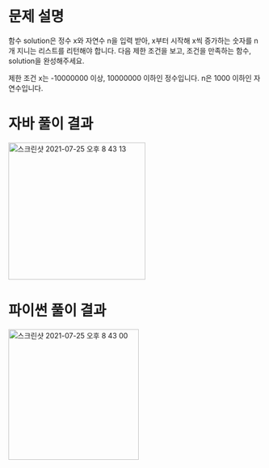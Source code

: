 # 문제 설명
함수 solution은 정수 x와 자연수 n을 입력 받아, x부터 시작해 x씩 증가하는 숫자를 n개 지니는 리스트를 리턴해야 합니다. 다음 제한 조건을 보고, 조건을 만족하는 함수, solution을 완성해주세요.


제한 조건
x는 -10000000 이상, 10000000 이하인 정수입니다.
n은 1000 이하인 자연수입니다.

# 자바 풀이 결과
<img width="271" alt="스크린샷 2021-07-25 오후 8 43 13" src="https://user-images.githubusercontent.com/42399580/126897801-9f910b05-c417-43fd-b790-9752447fb91a.png">

# 파이썬 풀이 결과
<img width="258" alt="스크린샷 2021-07-25 오후 8 43 00" src="https://user-images.githubusercontent.com/42399580/126897804-d6f2d84f-198f-4acc-94b0-c1aafc41ed1b.png">

